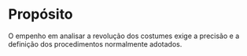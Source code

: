 # Propósito

O empenho em analisar a revolução dos costumes exige a precisão e a definição dos procedimentos normalmente adotados.